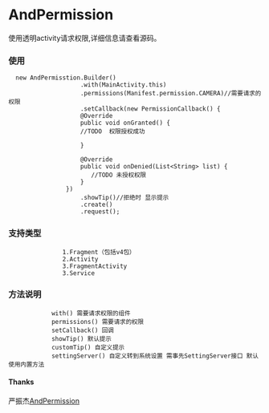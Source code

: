 # AndPermission

  使用透明activity请求权限,详细信息请查看源码。
  
### 使用
      new AndPermisstion.Builder()
                        .with(MainActivity.this)
                        .permissions(Manifest.permission.CAMERA)//需要请求的权限
                        .setCallback(new PermissionCallback() {
                        @Override 
                        public void onGranted() {
                        //TODO  权限授权成功
                        
                        }

                        @Override
                        public void onDenied(List<String> list) {
                           //TODO 未授权权限
                        }
                    })
                        .showTip()//拒绝时 显示提示
                        .create()
                        .request();
                        
### 支持类型
                   1.Fragment（包括v4包）
                   2.Activity
                   3.FragmentActivity
                   3.Service
                   
### 方法说明
                with() 需要请求权限的组件
                permissions() 需要请求的权限
                setCallback() 回调
                showTip() 默认提示
                customTip() 自定义提示
                settingServer() 自定义转到系统设置 需事先SettingServer接口 默认使用内置方法
#### Thanks 
   严振杰[AndPermission](https://github.com/yanzhenjie/AndPermission)
                   